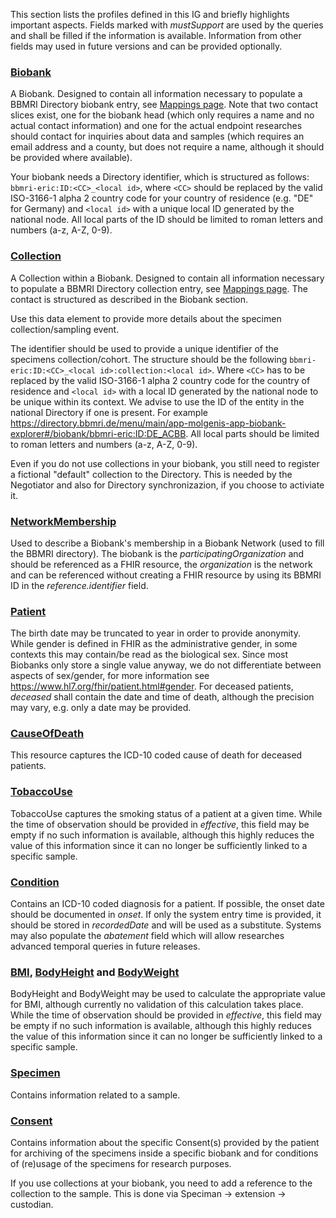 <!-- 1_overview.md {% comment %}
*****************************************************************************************
*                            WARNING: DO NOT EDIT THIS FILE                             *
*                                                                                       *
* This file is generated by SUSHI. Any edits you make to this file will be overwritten. *
*                                                                                       *
* To change the contents of this file, edit the original source file at:                *
* ig-data\input\pagecontent\1_overview.md                                               *
*****************************************************************************************
{% endcomment %} -->

This section lists the profiles defined in this IG and briefly highlights important aspects. Fields marked with *mustSupport* are used by the queries and shall be filled if the information is available. Information from other fields may used in future versions and can be provided optionally.

### [Biobank](StructureDefinition-Biobank.html)
A Biobank. Designed to contain all information necessary to populate a BBMRI Directory biobank entry, see [Mappings page](mappings.md). Note that two contact slices exist, one for the biobank head (which only requires a name and no actual contact information) and one for the actual endpoint researches should contact for inquiries about data and samples (which requires an email address and a county, but does not require a name, although it should be provided where available).

Your biobank needs a Directory identifier, which is structured as follows: `bbmri-eric:ID:<CC>_<local id>`, where `<CC>` should be replaced by the valid ISO-3166-1 alpha 2 country code for your country of residence (e.g. "DE" for Germany) and `<local id>` with a unique local ID generated by the national node. All local parts of the ID should be limited to roman letters and numbers (a-z, A-Z, 0-9).

### [Collection](StructureDefinition-Collection.html)
A Collection within a Biobank. Designed to contain all information necessary to populate a BBMRI Directory collection entry, see [Mappings page](mappings.md). The contact is structured as described in the Biobank section.

Use this data element to provide more details about the specimen collection/sampling event.

The identifier should be used to provide a unique identifier of the specimens collection/cohort. The structure should be the following `bbmri-eric:ID:<CC>_<local id>:collection:<local id>`. Where `<CC>` has to be replaced by the valid ISO-3166-1 alpha 2 country code for the country of residence and `<local id>` with a local ID generated by the national node to be unique within its context. We advise to use the ID of the entity in the national Directory if one is present. For example https://directory.bbmri.de/menu/main/app-molgenis-app-biobank-explorer#/biobank/bbmri-eric:ID:DE_ACBB. All local parts should be limited to roman letters and numbers (a-z, A-Z, 0-9).

Even if you do not use collections in your biobank, you still need to register a fictional "default" collection to the Directory. This is needed by the Negotiator and also for Directory synchronizazion, if you choose to activiate it.

### [NetworkMembership](StructureDefinition-NetworkMembership.html)
Used to describe a Biobank's membership in a Biobank Network (used to fill the BBMRI directory). The biobank is the *participatingOrganization* and should be referenced as a FHIR resource, the *organization* is the network and can be referenced without creating a FHIR resource by using its BBMRI ID in the *reference.identifier* field.

### [Patient](StructureDefinition-Patient.html)
The birth date may be truncated to year in order to provide anonymity. While gender is defined in FHIR as the administrative gender, in some contexts this may contain/be read as the biological sex. Since most Biobanks only store a single value anyway, we do not differentiate between aspects of sex/gender, for more information see https://www.hl7.org/fhir/patient.html#gender. For deceased patients, *deceased* shall contain the date and time of death, although the precision may vary, e.g. only a date may be provided.

### [CauseOfDeath](StructureDefinition-CauseOfDeath.html)
This resource captures the ICD-10 coded cause of death for deceased patients.

### [TobaccoUse](StructureDefinition-TobaccoUse.html)
TobaccoUse captures the smoking status of a patient at a given time. While the time of observation should be provided in *effective*, this field may be empty if no such information is available, although this highly reduces the value of this information since it can no longer be sufficiently linked to a specific sample.

### [Condition](StructureDefinition-Condition.html)
Contains an ICD-10 coded diagnosis for a patient. If possible, the onset date should be documented in *onset*. If only the system entry time is provided, it should be stored in *recordedDate* and will be used as a substitute. Systems may also populate the *abatement* field which will allow researches advanced temporal queries in future releases.

### [BMI](StructureDefinition-Bmi.html), [BodyHeight](StructureDefinition-BodyHeight.html) and [BodyWeight](StructureDefinition-BodyWeight.html)
BodyHeight and BodyWeight may be used to calculate the appropriate value for BMI, although currently no validation of this calculation takes place. While the time of observation should be provided in *effective*, this field may be empty if no such information is available, although this highly reduces the value of this information since it can no longer be sufficiently linked to a specific sample.

### [Specimen](StructureDefinition-Specimen.html)
Contains information related to a sample.

### [Consent](StructureDefinition-Consent.html)
Contains information about the specific Consent(s) provided by the patient for archiving of the specimens inside a specific biobank and for conditions of (re)usage of the specimens for research purposes.

If you use collections at your biobank, you need to add a reference to the collection to the sample. This is done via Speciman &rarr; extension &rarr; custodian.

